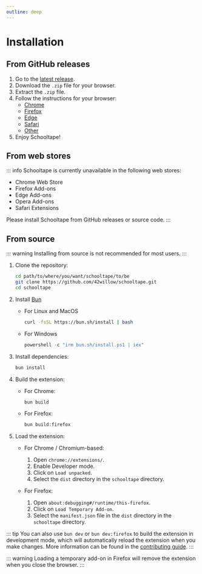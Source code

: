 ```yaml
---
outline: deep
---
```


# Installation

## From GitHub releases

1. Go to the [latest release](https://github.com/42willow/schooltape/releases/latest).
2. Download the `.zip` file for your browser.
3. Extract the `.zip` file.
4. Follow the instructions for your browser:
   - [Chrome](chrome.md)
   - [Firefox](firefox.md)
   - [Edge](edge.md)
   - [Safari](safari.md)
   - [Other](chrome.md)
5. Enjoy Schooltape!

## From web stores

::: info
Schooltape is currently unavailable in the following web stores:

- Chrome Web Store
- Firefox Add-ons
- Edge Add-ons
- Opera Add-ons
- Safari Extensions

Please install Schooltape from GitHub releases or source code.
:::

## From source

::: warning
Installing from source is not recommended for most users.
:::

1. Clone the repository:

   ```sh
   cd path/to/where/you/want/schooltape/to/be
   git clone https://github.com/42willow/schooltape.git
   cd schooltape
   ```

2. Install [Bun](https://bun.sh/)
   - For Linux and MacOS

      ```bash
      curl -fsSL https://bun.sh/install | bash
      ```

   - For Windows

      ```powershell
      powershell -c "irm bun.sh/install.ps1 | iex"
      ```

3. Install dependencies:

   ```sh
   bun install
   ```

4. Build the extension:

   - For Chrome:

     ```sh
     bun build
     ```

   - For Firefox:

      ```sh
      bun build:firefox
      ```

5. Load the extension:

   - For Chrome / Chromium-based:
     1. Open `chrome://extensions/`.
     2. Enable Developer mode.
     3. Click on `Load unpacked`.
     4. Select the `dist` directory in the `schooltape` directory.

   - For Firefox:
     1. Open `about:debugging#/runtime/this-firefox`.
     2. Click on `Load Temporary Add-on`.
     3. Select the `manifest.json` file in the `dist` directory in the `schooltape` directory.

::: tip
You can also use `bun dev` or `bun dev:firefox` to build the extension in development mode, which will automatically reload the extension when you make changes. More information can be found in the [contributing guide](/contributing).
:::

::: warning
Loading a temporary add-on in Firefox will remove the extension when you close the browser.
:::
